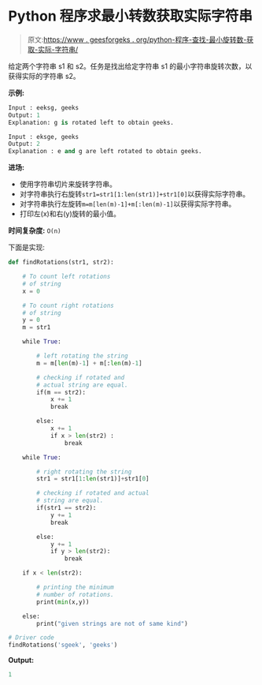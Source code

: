 # Python 程序求最小转数获取实际字符串

> 原文:[https://www . geesforgeks . org/python-程序-查找-最小旋转数-获取-实际-字符串/](https://www.geeksforgeeks.org/python-program-to-find-minimum-number-of-rotations-to-obtain-actual-string/)

给定两个字符串 s1 和 s2。任务是找出给定字符串 s1 的最小字符串旋转次数，以获得实际的字符串 s2。

**示例:**

```py
Input : eeksg, geeks
Output: 1 
Explanation: g is rotated left to obtain geeks.

Input : eksge, geeks
Output: 2
Explanation : e and g are left rotated to obtain geeks.

```

**进场:**

*   使用字符串切片来旋转字符串。
*   对字符串执行右旋转`str1=str1[1:len(str1)]+str1[0]`以获得实际字符串。
*   对字符串执行左旋转`m=m[len(m)-1]+m[:len(m)-1]`以获得实际字符串。
*   打印左(x)和右(y)旋转的最小值。

**时间复杂度:** `O(n)`

下面是实现:

```py
def findRotations(str1, str2):

    # To count left rotations 
    # of string
    x = 0

    # To count right rotations
    # of string
    y = 0
    m = str1

    while True:

        # left rotating the string
        m = m[len(m)-1] + m[:len(m)-1] 

        # checking if rotated and 
        # actual string are equal.
        if(m == str2):
            x += 1
            break

        else:
            x += 1
            if x > len(str2) :
                break

    while True:

        # right rotating the string
        str1 = str1[1:len(str1)]+str1[0] 

        # checking if rotated and actual
        # string are equal.
        if(str1 == str2):
            y += 1
            break

        else:
            y += 1
            if y > len(str2):
                break

    if x < len(str2):

        # printing the minimum
        # number of rotations.
        print(min(x,y))

    else:
        print("given strings are not of same kind")

# Driver code
findRotations('sgeek', 'geeks')
```

**Output:**

```py
1

```